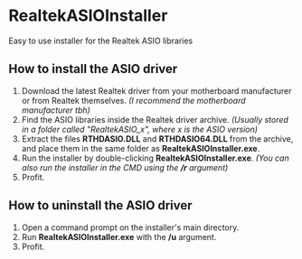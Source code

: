 # RealtekASIOInstaller
Easy to use installer for the Realtek ASIO libraries

## How to install the ASIO driver
1. Download the latest Realtek driver from your motherboard manufacturer or from Realtek themselves. *(I recommend the motherboard manufacturer tbh)*
2. Find the ASIO libraries inside the Realtek driver archive. *(Usually stored in a folder called "RealtekASIO_x", where x is the ASIO version)*
3. Extract the files **RTHDASIO.DLL** and **RTHDASIO64.DLL** from the archive, and place them in the same folder as **RealtekASIOInstaller.exe**.
4. Run the installer by double-clicking **RealtekASIOInstaller.exe**. *(You can also run the installer in the CMD using the **/r** argument)*
5. Profit.

## How to uninstall the ASIO driver
1. Open a command prompt on the installer's main directory.
2. Run **RealtekASIOInstaller.exe** with the **/u** argument.
3. Profit.

